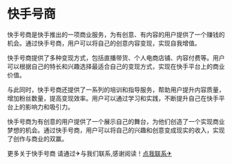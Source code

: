 # 快手号商

快手号商是快手推出的一项商业服务，为有创意、有内容的用户提供了一个赚钱的机会。通过快手号商，用户可以将自己的创意内容变现，实现自我增值。

快手号商提供了多种变现方式，包括直播带货、个人电商店铺、内容付费等。用户可以根据自己的特长和兴趣选择最适合自己的变现方式，实现在快手平台上的商业价值。

与此同时，快手号商还提供了一系列的培训和指导服务，帮助用户提升内容质量，增加粉丝数量，提高变现效率。用户可以通过学习和实践，不断提升自己在快手平台上的影响力和吸引力。

快手号商为有创意的用户提供了一个展示自己的舞台，为他们创造了一个实现商业梦想的机会。通过快手号商，用户可以将自己的兴趣和创意变成现实的收入，实现了创作与商业的双赢。

更多关于快手号商 请通过✈与我们联系,感谢阅读！[点我联系✈](https://help.k02.cc)